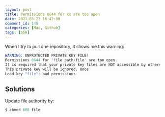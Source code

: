 ```yaml
---
layout: post
title: Permissions 0644 for xx are too open
date: 2021-03-22 16:42:00
comment_id: 145
categories: [Mac, Github]
tags: [SSH]
---
```


When I try to pull one repository, it shows me this warning:

```s
WARNING: UNPROTECTED PRIVATE KEY FILE!
Permissions 0644 for 'file path/file' are too open.
It is required that your private key files are NOT accessible by others. 
This private key will be ignored. Once
Load key "file": bad permissions
```

## Solutions

Update file authority by:

```s
$ chmod 600 file
```
